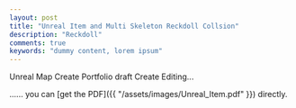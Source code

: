 ```yaml
---
layout: post
title: "Unreal Item and Multi Skeleton Reckdoll Collsion"
description: "Reckdoll"
comments: true
keywords: "dummy content, lorem ipsum"
---
```

Unreal Map Create Portfolio
draft Create Editing...

...... you can [get the PDF]({{ "/assets/images/Unreal_Item.pdf" }}) directly.
